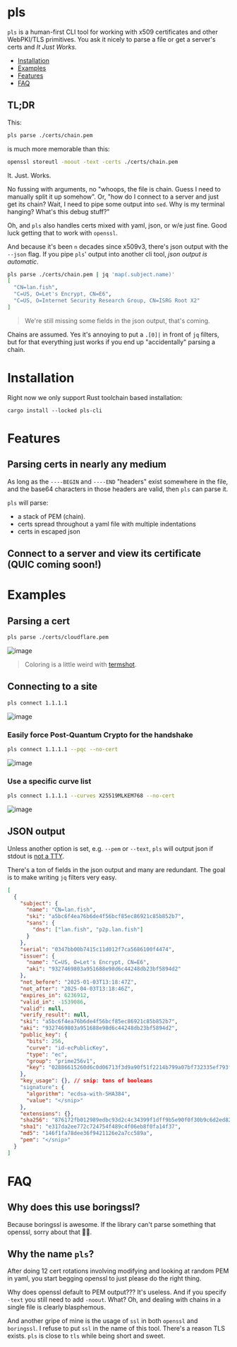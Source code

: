 # pls

`pls` is a human-first CLI tool for working with x509 certificates and other WebPKI/TLS
primitives. You ask it nicely to parse a file or get a server's certs and _It Just Works_.

- [Installation](#installation)
- [Examples](#examples)
- [Features](#features)
- [FAQ](#faq)

## TL;DR

This:

```bash
pls parse ./certs/chain.pem
```

is much more memorable than this:

```bash
openssl storeutl -noout -text -certs ./certs/chain.pem
```

It. Just. Works.

No fussing with arguments, no "whoops, the file is chain. Guess I need to
manually split it up somehow". Or, "how do I connect to a server and just get
its chain? Wait, I need to pipe some output into `sed`. Why is my terminal
hanging? What's this debug stuff?"

Oh, and `pls` also handles certs mixed with yaml, json, or w/e just fine. Good
luck getting that to work with `openssl`.

And because it's been `n` decades since x509v3, there's json output with the
`--json` flag. If you pipe `pls`' output into another cli tool, _json output is
automatic_.

```bash
pls parse ./certs/chain.pem | jq 'map(.subject.name)'
[
  "CN=lan.fish",
  "C=US, O=Let's Encrypt, CN=E6",
  "C=US, O=Internet Security Research Group, CN=ISRG Root X2"
]
```

> We're still missing some fields in the json output, that's coming.

Chains are assumed. Yes it's annoying to put a `.[0]|` in front of `jq` filters, but for that everything just works if you end up "accidentally" parsing a chain.

# Installation

Right now we only support Rust toolchain based installation:

```
cargo install --locked pls-cli
```

# Features

## Parsing certs in nearly any medium

As long as the `----BEGIN` and `----END` "headers" exist somewhere in the file, and the base64 characters in those headers are valid, then `pls` can parse it.

`pls` will parse:

- a stack of PEM (chain).
- certs spread throughout a yaml file with multiple indentations
- certs in escaped json

## Connect to a server and view its certificate (QUIC coming soon!)

# Examples

## Parsing a cert

```bash
pls parse ./certs/cloudflare.pem
```

![image](./images/letsencrypto.org.png)

> Coloring is a little weird with [termshot](https://github.com/homeport/termshot).

## Connecting to a site

```bash
pls connect 1.1.1.1
```

![image](./images/one.one.one.one.png)

### Easily force Post-Quantum Crypto for the handshake

```bash
pls connect 1.1.1.1 --pqc --no-cert
```

![image](./images/pqc.png)

### Use a specific curve list

```bash
pls connect 1.1.1.1 --curves X25519MLKEM768 --no-cert
```

![image](./images/connect-curve.png)

## JSON output

Unless another option is set, e.g. `--pem` or `--text`, `pls` will output json if stdout is [not a TTY](https://doc.rust-lang.org/stable/std/io/trait.IsTerminal.html#tymethod.is_terminal).

There's a ton of fields in the json output and many are redundant. The goal is to
make writing `jq` filters very easy.

```json
[
  {
    "subject": {
      "name": "CN=lan.fish",
      "ski": "a5bc6f4ea76b6de4f56bcf85ec86921c85b852b7",
      "sans": {
        "dns": ["lan.fish", "p2p.lan.fish"]
      }
    },
    "serial": "0347bb00b7415c11d012f7ca5686100f4474",
    "issuer": {
      "name": "C=US, O=Let's Encrypt, CN=E6",
      "aki": "9327469803a951688e98d6c44248db23bf5894d2"
    },
    "not_before": "2025-01-03T13:18:47Z",
    "not_after": "2025-04-03T13:18:46Z",
    "expires_in": 6236912,
    "valid_in": -1539086,
    "valid": null,
    "verify_result": null,
    "ski": "a5bc6f4ea76b6de4f56bcf85ec86921c85b852b7",
    "aki": "9327469803a951688e98d6c44248db23bf5894d2",
    "public_key": {
      "bits": 256,
      "curve": "id-ecPublicKey",
      "type": "ec",
      "group": "prime256v1",
      "key": "02886615260d6c0d06713f3d9a90f51f2214b799a07bf732335ef793fa05192cad"
    },
    "key_usage": {}, // snip: tons of booleans
    "signature": {
      "algorithm": "ecdsa-with-SHA384",
      "value": "</snip>"
    },
    "extensions": {},
    "sha256": "876172fb012989edbc93d2c4c34399f1dff9b5e90f0f30b9c6d2ed82ec184620",
    "sha1": "e317da2ee772c724754f489c4f06eb8f0fa14f37",
    "md5": "146f1fa78dee36f9421126e2a7cc589a",
    "pem": "</snip>"
  }
]
```

# FAQ

## Why does this use boringssl?

Because boringssl is awesome. If the library can't parse something that openssl, sorry about that 🤷‍♀️.

## Why the name `pls`?

After doing 12 cert rotations involving modifying and looking at random PEM in yaml,
you start begging openssl to just please do the right thing.

Why does openssl default to PEM output??? It's useless. And if you specify `-text` you still need to add `-noout`. What? Oh, and dealing with chains in a single file is clearly blasphemous.

And another gripe of mine is the usage of `ssl` in both `openssl` and `boringssl`. I refuse to put `ssl` in the name of this tool. There's a reason TLS exists. `pls` is close to `tls` while being short and sweet.
